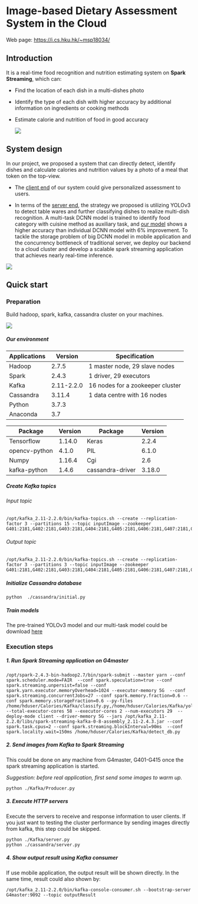 # Image-based Dietary Assessment System in the Cloud

Web page: https://i.cs.hku.hk/~msp18034/



## Introduction

It is a real-time food recognition and nutrition estimating system on  **Spark Streaming**, which can:

- Find the location of each dish in a multi-dishes photo

- Identify the type of each dish with higher accuracy by additional information on ingredients or cooking methods

- Estimate calorie and nutrition of food in good accuracy

  ![](D:\0study\Project\code\Calories\images\objective.png)

## System design

In our project, we proposed a system that can directly detect, identify
dishes and calculate calories and nutrition values by a photo of a meal that token
on the top-view. 

- The [client end](https://github.com/msp18034/FoodDiary) of our system could give personalized
  assessment to users. 

- In terms of the [server end](https://github.com/msp18034/Calories), the strategy we proposed is
  utilizing YOLOv3 to detect table wares and further classifying dishes to
  realize multi-dish recognition. A multi-task DCNN model is trained to identify
  food category with cuisine method as auxiliary task, and [our model](https://github.com/msp18034/ClassificationModel) shows a higher
  accuracy than individual DCNN model with 6% improvement. To tackle the storage
  problem of big DCNN model in mobile application and the concurrency bottleneck
  of traditional server, we deploy our backend to a cloud cluster and develop a
  scalable spark streaming application that achieves nearly real-time inference. 

![](D:\0study\Project\code\Calories\images\workflow.png)



## Quick start

### Preparation

Build hadoop, spark, kafka, cassandra cluster on your machines.

![](D:\0study\Project\code\Calories\images\structure.png)

##### Our environment

| Applications | Version    | Specification                    |
| ------------ | ---------- | -------------------------------- |
| Hadoop       | 2.7.5      | 1 master node, 29 slave nodes    |
| Spark        | 2.4.3      | 1 driver, 29 executors           |
| Kafka        | 2.11-2.2.0 | 16 nodes for a zookeeper cluster |
| Cassandra    | 3.11.4     | 1 data centre with 16 nodes      |
| Python       | 3.7.3      |                                  |
| Anaconda     | 3.7        |                                  |

| Package       | Version | Package          | Version |
| ------------- | ------- | ---------------- | ------- |
| Tensorflow    | 1.14.0  | Keras            | 2.2.4   |
| opencv-python | 4.1.0   | PIL              | 6.1.0   |
| Numpy         | 1.16.4  | Cgi              | 2.6     |
| kafka-python  | 1.4.6   | cassandra-driver | 3.18.0  |



##### Create Kafka topics

###### Input topic

```shell
/opt/kafka_2.11-2.2.0/bin/kafka-topics.sh --create --replication-factor 3 --partitions 15 --topic inputImage --zookeeper G401:2181,G402:2181,G403:2181,G404:2181,G405:2181,G406:2181,G407:2181,G409:2181,G410:2181,G411:2181,G412:2181,G413:2181,G414:2181,G415:2181 
```
###### Output topic

```shell
/opt/kafka_2.11-2.2.0/bin/kafka-topics.sh --create --replication-factor 3 --partitions 3 --topic inputImage --zookeeper G401:2181,G402:2181,G403:2181,G404:2181,G405:2181,G406:2181,G407:2181,G409:2181,G410:2181,G411:2181,G412:2181,G413:2181,G414:2181,G415:2181 
```

##### Initialize Cassandra database

```
python  ./cassandra/initial.py
```

##### Train models

The pre-trained YOLOv3 model and our multi-task model could be download [here](https://drive.google.com/drive/folders/1zfG5s2SIJzflJkg7F-ULhEE9NgvPL6vj?usp=sharing)

### Execution steps


##### 1. Run Spark Streaming application on G4master
```shell
/opt/spark-2.4.3-bin-hadoop2.7/bin/spark-submit --master yarn --conf spark.scheduler.mode=FAIR  --conf spark.speculation=true --conf spark.streaming.unpersist=false --conf spark.yarn.executor.memoryOverhead=1024 --executor-memory 5G  --conf spark.streaming.concurrentJobs=27 --conf spark.memory.fraction=0.6 --conf spark.memory.storageFraction=0.6 --py-files /home/hduser/Calories/Kafka/classify.py,/home/hduser/Calories/Kafka/yolov3.py,/home/hduser/Calories/Kafka/volume.py --total-executor-cores 58 --executor-cores 2 --num-executors 29  --deploy-mode client --driver-memory 5G --jars /opt/kafka_2.11-2.2.0/libs/spark-streaming-kafka-0-8-assembly_2.11-2.4.3.jar --conf spark.task.cpus=2 --conf spark.streaming.blockInterval=90ms  --conf spark.locality.wait=150ms /home/hduser/Calories/Kafka/detect_db.py
```

##### 2. Send images from Kafka to Spark Streaming

This could be done on any machine from G4master, G401-G415 once the spark streaming application is started.

*Suggestion: before real application, first send some images to warm up.*

```
python ./Kafka/Producer.py
```

##### 3. Execute HTTP servers

Execute the servers to receive and response information to user clients. If you just want to testing the cluster performance by sending images directly from kafka, this step could be skipped.

```
python ./Kafka/server.py
python ./cassandra/server.py
```

##### 4. Show output result using Kafka consumer

If use mobile application, the output result will be shown directly. In the same time, result could also shown by:

```shell
/opt/kafka_2.11-2.2.0/bin/kafka-console-consumer.sh --bootstrap-server G4master:9092 --topic outputResult
```

